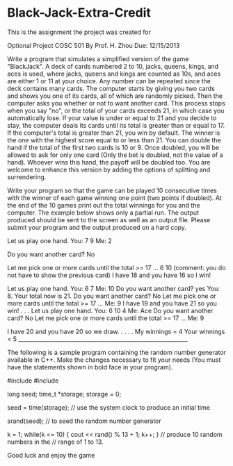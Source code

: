 # Black-Jack-Extra-Credit



This is the assignment the project was created for 

   Optional Project      COSC 501             By Prof. H. Zhou  Due: 12/15/2013                                           
 
 Write a program that simulates a simplified version of the game "BlackJack".  A deck of cards numbered 2 to 10, jacks, queens, kings, and aces is used, where jacks, queens and kings are counted as 10s, and aces are either 1 or 11 at your choice.  Any number can be repeated since the deck contains many cards. The computer starts by giving you two cards and shows you one of its cards, all of which are randomly picked. Then the computer asks you whether or not to want another card. This process stops when you say "no", or the total of your cards exceeds 21, in which case you automatically lose. If your value is under or equal to 21 and you decide to stay, the computer deals its cards until its total is greater than or equal to 17. If the computer's total is greater than 21, you win by default. The winner is the one with the highest score equal to or less than 21. You can double the hand if the total of the first two cards is 10 or 9. Once doubled, you will be allowed to ask for only one card (Only the bet is doubled, not the value of a hand). Whoever wins this hand, the payoff will be doubled too. You are welcome to enhance this version by adding the options of splitting and surrendering. 
 
 
Write your program so that the game can be played 10 consecutive times with the winner of each game winning one point (two points if doubled). At the end of the 10 games print out the total winnings for you and the computer. The example below shows only a partial run. The output produced should be sent to the screen as well as an output file. Please submit your program and the output produced on a hard copy. 
 
 
Let us play one hand. You: 7 9 Me:  2  
 
Do you want another card? No 
 
Let me pick one or more cards until the total  >= 17 ... 6 10        (comment: you do not have to show the previous card) I have 18 and you have 16 so I win! 
 
Let us play one hand. You: 6 7  Me: 10  Do you want another card? yes 
You: 8. Your total now is 21. Do you want another card? No Let me pick one or more cards until the total  >= 17 ... Me: 9 I have 19 and you have 21 so you win!  .  .  . Let us play one hand. You: 6 10 4  Me: Ace Do you want another card? No Let me pick one or more cards until the total  >= 17 ... Me: 9 
 
I have 20 and you have 20 so we draw. . . . . My winnings = 4 Your winnings = 5 _____________________________________________________________ 
 
The following is a sample program containing the random number generator available in C++. Make the changes necessary to fit your needs (You must have the statements shown in bold face in your program). 
 
#include <stdlib> #include <time> 
 
long seed; time_t *storage; storage = 0; 
 
seed = time(storage);  // use the system clock to produce an initial time  
 
srand(seed);            // to seed the random number generator 
 
k = 1; while(k <= 10) {   cout << rand() % 13 + 1;   k++; }                        // produce 10 random numbers in the       // range of 1 to 13. 
 
Good luck and enjoy the game 
